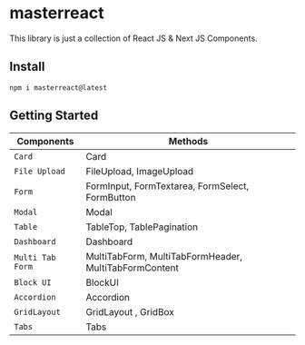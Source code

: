 # masterreact

This library is just a collection of React JS & Next JS Components.

## Install

```
npm i masterreact@latest
```

## Getting Started

| Components       | Methods                                               |
| ---------------- | ----------------------------------------------------- |
| `Card`           | Card                                                  |
| `File Upload`    | FileUpload, ImageUpload                               |
| `Form`           | FormInput, FormTextarea, FormSelect, FormButton       |
| `Modal`          | Modal                                                 |
| `Table`          | TableTop, TablePagination                             |
| `Dashboard`      | Dashboard                                             |
| `Multi Tab Form` | MultiTabForm, MultiTabFormHeader, MultiTabFormContent |
| `Block UI`       | BlockUI                                               |
| `Accordion`      | Accordion                                             |
| `GridLayout`     | GridLayout , GridBox                                  |
| `Tabs`           | Tabs                                                  |
